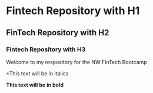 
# Fintech Repository with H1		


## FinTech Repository with H2 

### Fintech Repository with H3 

Welcome to my respository for the NW FinTech Bootcamp 

*This text will be in italics 

**This text will be in bold**